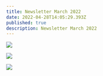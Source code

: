 ```yaml
---
title: Newsletter March 2022
date: 2022-04-28T14:05:29.393Z
published: true
description: Newsletter March 2022
---
```

![](/images/uploads/screenshot_20220427-021604_2.png)

![](/images/uploads/screenshot_20220427-021456_2.png)

![](/images/uploads/screenshot_20220427-021654_2.png)
